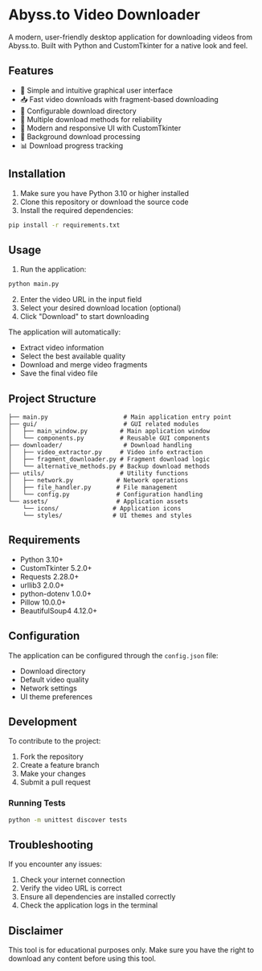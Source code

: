 # Abyss.to Video Downloader

A modern, user-friendly desktop application for downloading videos from Abyss.to. Built with Python and CustomTkinter for a native look and feel.

## Features

- 🎯 Simple and intuitive graphical user interface
- 📥 Fast video downloads with fragment-based downloading
- 💾 Configurable download directory
- 🔄 Multiple download methods for reliability
- 🎨 Modern and responsive UI with CustomTkinter
- 🚀 Background download processing
- 📊 Download progress tracking

## Installation

1. Make sure you have Python 3.10 or higher installed
2. Clone this repository or download the source code
3. Install the required dependencies:
```bash
pip install -r requirements.txt
```

## Usage

1. Run the application:
```bash
python main.py
```

2. Enter the video URL in the input field
3. Select your desired download location (optional)
4. Click "Download" to start downloading

The application will automatically:
- Extract video information
- Select the best available quality
- Download and merge video fragments
- Save the final video file

## Project Structure

```
├── main.py                     # Main application entry point
├── gui/                        # GUI related modules
│   ├── main_window.py         # Main application window
│   └── components.py          # Reusable GUI components
├── downloader/                 # Download handling
│   ├── video_extractor.py     # Video info extraction
│   ├── fragment_downloader.py # Fragment download logic
│   └── alternative_methods.py # Backup download methods
├── utils/                     # Utility functions
│   ├── network.py            # Network operations
│   ├── file_handler.py       # File management
│   └── config.py             # Configuration handling
└── assets/                   # Application assets
    └── icons/               # Application icons
    └── styles/              # UI themes and styles
```

## Requirements

- Python 3.10+
- CustomTkinter 5.2.0+
- Requests 2.28.0+
- urllib3 2.0.0+
- python-dotenv 1.0.0+
- Pillow 10.0.0+
- BeautifulSoup4 4.12.0+

## Configuration

The application can be configured through the `config.json` file:
- Download directory
- Default video quality
- Network settings
- UI theme preferences

## Development

To contribute to the project:

1. Fork the repository
2. Create a feature branch
3. Make your changes
4. Submit a pull request

### Running Tests

```bash
python -m unittest discover tests
```

## Troubleshooting

If you encounter any issues:

1. Check your internet connection
2. Verify the video URL is correct
3. Ensure all dependencies are installed correctly
4. Check the application logs in the terminal


## Disclaimer

This tool is for educational purposes only. Make sure you have the right to download any content before using this tool.